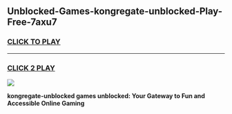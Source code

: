 
## Unblocked-Games-kongregate-unblocked-Play-Free-7axu7
<h3>
<a href="https://premium76.site?title=kongregate-unblocked&ref=20M">CLICK TO PLAY</a></h3>
<hr>

<h3>
<a href="https://premium76.site?title=kongregate-unblocked&ref=20M">CLICK 2 PLAY</a>
  
</h3>

<a href="https://premium76.site?title=kongregate-unblocked&ref=19M"><img src="https://clearcache.store/games.png"></a>


**kongregate-unblocked games unblocked: Your Gateway to Fun and Accessible Online Gaming**

